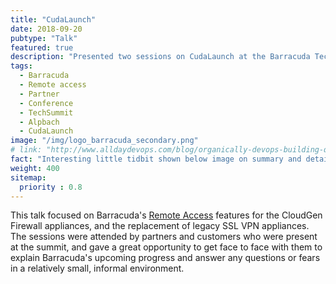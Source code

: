```yaml
---
title: "CudaLaunch"
date: 2018-09-20
pubtype: "Talk"
featured: true
description: "Presented two sessions on CudaLaunch at the Barracuda TechSummit 2018."
tags:
  - Barracuda
  - Remote access
  - Partner
  - Conference
  - TechSummit
  - Alpbach
  - CudaLaunch
image: "/img/logo_barracuda_secondary.png"
# link: "http://www.alldaydevops.com/blog/organically-devops-building-quality-and-security-into-the-software-supply-chain-at-liberty-mutual"
fact: "Interesting little tidbit shown below image on summary and detail page"
weight: 400
sitemap:
  priority : 0.8
---
```


This talk focused on Barracuda's [Remote Access](https://www.barracuda.com/products/cloudgenfirewall/cudalaunch)
features for the CloudGen Firewall appliances, and the replacement of legacy SSL VPN appliances. The sessions were
attended by partners and customers who were present at the summit, and gave a great opportunity to get face to face with
them to explain Barracuda's upcoming progress and answer any questions or fears in a relatively small, informal environment.
